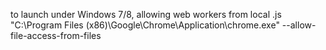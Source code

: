 
to launch under Windows 7/8, allowing web workers from local .js
"C:\Program Files (x86)\Google\Chrome\Application\chrome.exe" --allow-file-access-from-files

